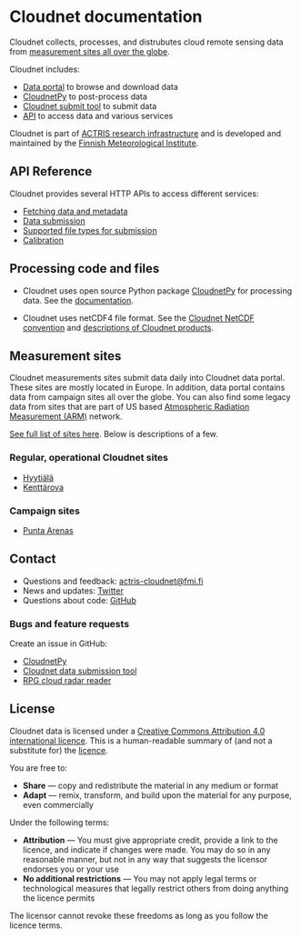 # Cloudnet documentation

Cloudnet collects, processes, and distrubutes cloud remote sensing data
from [measurement sites all over the globe](https://cloudnet.fmi.fi/sites).

Cloudnet includes:

- [Data portal](https://cloudnet.fmi.fi) to browse and download data
- [CloudnetPy](https://github.com/actris-cloudnet/cloudnetpy) to post-process data
- [Cloudnet submit tool](https://github.com/actris-cloudnet/cloudnet-submit) to submit data
- [API](#api-reference) to access data and various services

Cloudnet is part of [ACTRIS research infrastructure](https://www.actris.eu/)
and is developed and maintained by
the [Finnish Meteorological Institute](https://en.ilmatieteenlaitos.fi/).

## API Reference

Cloudnet provides several HTTP APIs to access different services:

- [Fetching data and metadata](api/data-portal.md)
- [Data submission](api/data-upload.md)
- [Supported file types for submission](api/upload-file-types.md)
- [Calibration](api/calibration.md)

## Processing code and files

- Cloudnet uses open source Python package
  [CloudnetPy](https://github.com/actris-cloudnet/cloudnetpy)
  for processing data.
  See the [documentation](https://cloudnetpy.readthedocs.io/en/latest/?badge=latest).

- Cloudnet uses netCDF4 file format.
  See the [Cloudnet NetCDF convention](netcdf.md) and [descriptions of Cloudnet products](https://cloudnet.fmi.fi/products/).

## Measurement sites

Cloudnet measurements sites submit data daily into Cloudnet data portal.
These sites are mostly located in Europe.
In addition, data portal contains data from campaign sites all over the globe.
You can also find some legacy data from sites that are part of US based
[Atmospheric Radiation Measurement (ARM)](https://www.arm.gov/) network.

[See full list of sites here](https://cloudnet.fmi.fi/sites).
Below is descriptions of a few.

### Regular, operational Cloudnet sites

- [Hyytiälä](sites/hyytiala.md)
- [Kenttärova](sites/kenttarova.md)

### Campaign sites

- [Punta Arenas](sites/punta-arenas.md)

## Contact

- Questions and feedback: [actris-cloudnet@fmi.fi](mailto:actris-cloudnet@fmi.fi)
- News and updates: [Twitter](https://twitter.com/actris_cloudnet)
- Questions about code: [GitHub](https://github.com/actris-cloudnet)

### Bugs and feature requests

Create an issue in GitHub:

- [CloudnetPy](https://github.com/actris-cloudnet/cloudnetpy/issues/new)
- [Cloudnet data submission tool](https://github.com/actris-cloudnet/cloudnet-submit/issues/new)
- [RPG cloud radar reader](https://github.com/actris-cloudnet/rpgpy/issues/new)

## License

Cloudnet data is licensed under a [Creative Commons Attribution 4.0 international licence](https://creativecommons.org/licenses/by/4.0).
This is a human-readable summary of (and not a substitute for) the [licence](https://creativecommons.org/licenses/by/4.0/legalcode).

You are free to:

- **Share** — copy and redistribute the material in any medium or format
- **Adapt** — remix, transform, and build upon the material for any purpose, even commercially

Under the following terms:

- **Attribution** — You must give appropriate credit, provide a link to the licence, and indicate if changes were made. You may do so in any reasonable manner, but not in any way that suggests the licensor endorses you or your use
- **No additional restrictions** — You may not apply legal terms or technological measures that legally restrict others from doing anything the licence permits

The licensor cannot revoke these freedoms as long as you follow the licence terms.
